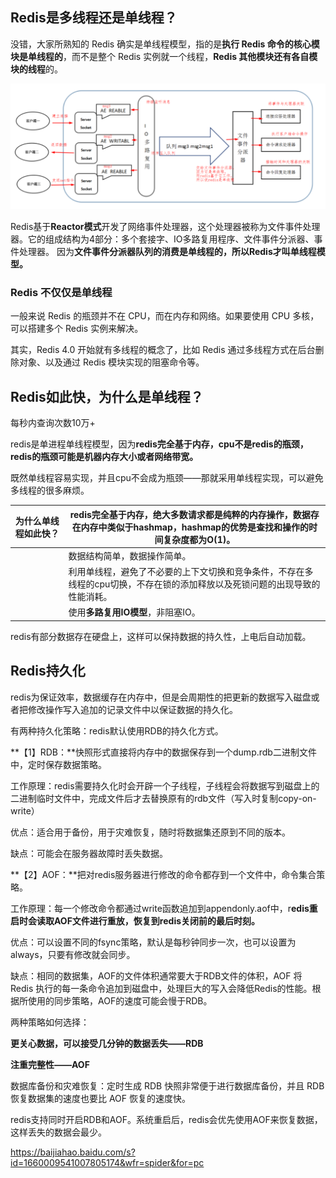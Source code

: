 ## **Redis是多线程还是单线程？**

没错，大家所熟知的 Redis 确实是单线程模型，指的是**执行 Redis 命令的核心模块是单线程的**，而不是整个 Redis 实例就一个线程，**Redis 其他模块还有各自模块的线程**的。

![image-20201010165305563](https://raw.githubusercontent.com/scottie1996/PicGo/master/img/image-20201010165305563.png)

Redis基于**Reactor模式**开发了网络事件处理器，这个处理器被称为文件事件处理器。它的组成结构为4部分：多个套接字、IO多路复用程序、文件事件分派器、事件处理器。
因为**文件事件分派器队列的消费是单线程的，所以Redis才叫单线程模型。**



### Redis 不仅仅是单线程

一般来说 Redis 的瓶颈并不在 CPU，而在内存和网络。如果要使用 CPU 多核，可以搭建多个 Redis 实例来解决。

其实，Redis 4.0 开始就有多线程的概念了，比如 Redis 通过多线程方式在后台删除对象、以及通过 Redis 模块实现的阻塞命令等。



## **Redis如此快，为什么是单线程？**

每秒内查询次数10万+



redis是单进程单线程模型，因为**redis完全基于内存，cpu不是redis的瓶颈，redis的瓶颈可能是机器内存大小或者网络带宽。**

既然单线程容易实现，并且cpu不会成为瓶颈——那就采用单线程实现，可以避免多线程的很多麻烦。

| 为什么单线程如此快？ | redis完全基于内存，绝大多数请求都是纯粹的内存操作，数据存在内存中类似于hashmap，hashmap的优势是查找和操作的时间复杂度都为O(1)。 |
| -------------------- | ------------------------------------------------------------ |
|                      | 数据结构简单，数据操作简单。                                 |
|                      | 利用单线程，避免了不必要的上下文切换和竞争条件，不存在多线程的cpu切换，不存在锁的添加释放以及死锁问题的出现导致的性能消耗。 |
|                      | 使用**多路复用IO模型**，非阻塞IO。                           |

redis有部分数据存在硬盘上，这样可以保持数据的持久性，上电后自动加载。



## Redis持久化

redis为保证效率，数据缓存在内存中，但是会周期性的把更新的数据写入磁盘或者把修改操作写入追加的记录文件中以保证数据的持久化。

 

有两种持久化策略：redis默认使用RDB的持久化方式。

**【1】RDB：**快照形式直接将内存中的数据保存到一个dump.rdb二进制文件中，定时保存数据策略。

工作原理：redis需要持久化时会开辟一个子线程，子线程会将数据写到磁盘上的二进制临时文件中，完成文件后才去替换原有的rdb文件（写入时复制copy-on-write）

优点：适合用于备份，用于灾难恢复，随时将数据集还原到不同的版本。

缺点：可能会在服务器故障时丢失数据。

**【2】AOF：**把对redis服务器进行修改的命令都存到一个文件中，命令集合策略。

工作原理：每一个修改命令都通过write函数追加到appendonly.aof中，r**edis重启时会读取AOF文件进行重放，恢复到redis关闭前的最后时刻。**

优点：可以设置不同的fsync策略，默认是每秒钟同步一次，也可以设置为always，只要有修改就会同步。

缺点：相同的数据集，AOF的文件体积通常要大于RDB文件的体积，AOF 将 Redis 执行的每一条命令追加到磁盘中，处理巨大的写入会降低Redis的性能。根据所使用的同步策略，AOF的速度可能会慢于RDB。

 

两种策略如何选择：

**更关心数据，可以接受几分钟的数据丢失——RDB**

**注重完整性——AOF**

数据库备份和灾难恢复：定时生成 RDB 快照非常便于进行数据库备份，并且 RDB 恢复数据集的速度也要比 AOF 恢复的速度快。

redis支持同时开启RDB和AOF。系统重启后，redis会优先使用AOF来恢复数据，这样丢失的数据会最少。

https://baijiahao.baidu.com/s?id=1660009541007805174&wfr=spider&for=pc